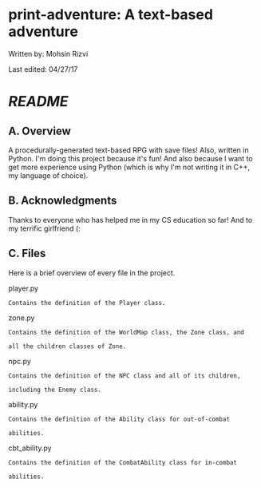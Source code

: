 # print-adventure: A text-based adventure
Written by:  Mohsin Rizvi

Last edited: 04/27/17

# *README*

## A. Overview

A procedurally-generated text-based RPG with save files! Also, written
in Python. I'm doing this project because it's fun! And also because
I want to get more experience using Python (which is why I'm not
writing it in C++, my language of choice).

## B. Acknowledgments

Thanks to everyone who has helped me in my CS education so far! And
to my terrific girlfriend (:

## C. Files

Here is a brief overview of every file in the project.

  player.py
  
    Contains the definition of the Player class.
    
  zone.py
  
    Contains the definition of the WorldMap class, the Zone class, and
    
    all the children classes of Zone.
    
  npc.py
  
    Contains the definition of the NPC class and all of its children,
    
    including the Enemy class.
    
  ability.py
  
    Contains the definition of the Ability class for out-of-combat
    
    abilities.
    
  cbt_ability.py
  
    Contains the definition of the CombatAbility class for in-combat
    
    abilities.
